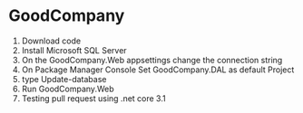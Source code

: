 # GoodCompany

1. Download code
2. Install Microsoft SQL Server
3. On the GoodCompany.Web appsettings change the connection string
4. On Package Manager Console Set GoodCompany.DAL as default Project
5. type Update-database
6. Run GoodCompany.Web
7. Testing pull request using .net core 3.1
